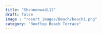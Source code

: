 ```yaml
---
title: "Shannonwadi12"
draft: false
image : "resort_images/Beach/beach1.png"
category: "Rooftop Beach Terrace"
---
```

